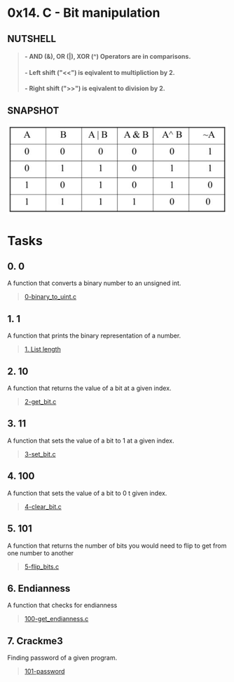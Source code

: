 # 0x14. C - Bit manipulation

## NUTSHELL

> #### - AND (&), OR (|), XOR (^) Operators are in comparisons.
>
> #### - Left shift ("<<") is eqivalent to multipliction by 2.
>
> #### - Right shift (">>") is eqivalent to division by 2.

## SNAPSHOT

![Structs](assets/bitmanip.png)

# Tasks

## **0. 0**

A function that converts a binary number to an unsigned int.

> [0-binary_to_uint.c](https://github.com/Viestar/alx-low_level_programming/commit/3ed7d3e724f7d507479672a80cd9b378926159a4)

## **1. 1**

A function that prints the binary representation of a number.

> [1. List length](https://github.com/Viestar/alx-low_level_programming/commit/ed9ecf4dac8d6276b005156ade21735ef5c0ed5c)

## **2. 10**

A function that returns the value of a bit at a given index.

> [2-get_bit.c](https://github.com/Viestar/alx-low_level_programming/commit/88b183c5c6d2e548c0b6c90f75b775b3d24ab4b5)

## **3. 11**

A function that sets the value of a bit to 1 at a given index.

> [3-set_bit.c](https://github.com/Viestar/alx-low_level_programming/commit/bd4e17081fefac4c72bddd1c121a5f176dafb9d0)

## **4. 100**

A function that sets the value of a bit to 0 t given index.

> [4-clear_bit.c](https://github.com/Viestar/alx-low_level_programming/commit/)

## **5. 101**

A function that returns the number of bits you would need to flip to get from one number to another

> [5-flip_bits.c](https://github.com/Viestar/alx-low_level_programming/commit/)

## **6. Endianness**

A function that checks for endianness

> [100-get_endianness.c](https://github.com/Viestar/alx-low_level_programming/commit/)

## **7. Crackme3**

Finding password of a given program.

> [101-password](https://github.com/Viestar/alx-low_level_programming/commit/)
